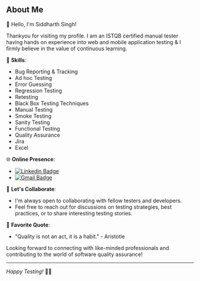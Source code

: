 ## About Me

👋 Hello, I'm Siddharth Singh!

Thankyou for visiting my profile. I am an ISTQB certified manual tester having hands on experience into web and mobile application testing & I firmly believe in the value of continuous learning.

🌟 **Skills**:
- Bug Reporting & Tracking
- Ad hoc Testing
- Error Guessing
- Regression Testing
- Retesting
- Black Box Testing Techniques
- Manual Testing
- Smoke Testing
- Sanity Testing
- Functional Testing
- Quality Assurance
- Jira
- Excel


🌐 **Online Presence**:
- [![Linkedin Badge](https://img.shields.io/badge/-SiddharthSingh-blue?style=flat-square&logo=Linkedin&logoColor=white&link=https://www.linkedin.com/in/siddharth-singh-087500102/)](https://www.linkedin.com/in/siddharth-singh-087500102/)
- [![Gmail Badge](https://img.shields.io/badge/-SiddharthSingh-d14836?style=flat-square&logo=Gmail&logoColor=white&link=mailto:siddharthsngh210@gmail.com)](mailto:siddharthsngh210@gmail.com)

💬 **Let's Collaborate**:
- I'm always open to collaborating with fellow testers and developers.
- Feel free to reach out for discussions on testing strategies, best practices, or to share interesting testing stories.

📖 **Favorite Quote**:
- "Quality is not an act, it is a habit." - Aristotle

Looking forward to connecting with like-minded professionals and contributing to the world of software quality assurance!

---

*Happy Testing!* 🐞✨

